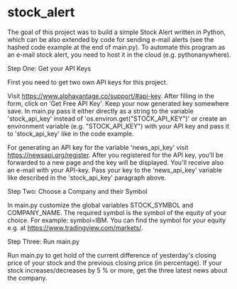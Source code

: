 # stock_alert

The goal of this project was to build a simple Stock Alert written in Python, which can be also extended by code for sending  e-mail alerts (see the hashed code example at the end of main.py). To automate this program as an e-mail stock alert, you need to host it in the cloud (e.g. pythonanywhere).

Step One: Get your API Keys

First you need to get two own API keys for this project.
   
Visit https://www.alphavantage.co/support/#api-key. After filling in the form, click on 'Get Free API Key'. Keep your now generated key somewhere save. In main.py pass it either directly as a string to the variable 'stock_api_key' instead of 'os.environ.get("STOCK_API_KEY")' or create an environment variable (e.g. "STOCK_API_KEY") with your API key and pass it to 'stock_api_key' like in the code example.  

For generating an API key for the variable 'news_api_key' visit https://newsapi.org/register. After you registered for the API key, you'll be forwarded to a new page and the key will be displayed. You'll receive also an e-mail with your API-key. Pass your key to the 'news_api_key' variable like described in the 'stock_api_key' paragraph above.

Step Two: Choose a Company and their Symbol 

In main.py customize the global variables STOCK_SYMBOL and COMPANY_NAME. 
The required symbol is the symbol of the equity of your choice. For example: symbol=IBM. You can find the symbol for your equity e.g. at https://www.tradingview.com/markets/.

Step Three: Run main.py 

Run main.py to get hold of the current difference of yesterday's closing price of your stock and the previous closing price (in percentage). 
If your stock increases/decreases by 5 % or more, get the three latest news about the company.



